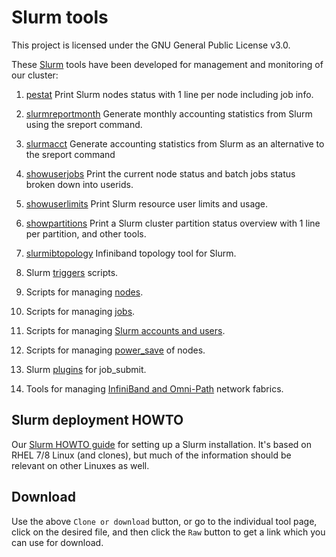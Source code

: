 # Slurm tools

This project is licensed under the GNU General Public License v3.0.

These [Slurm](https://slurm.schedmd.com/overview.html)
tools have been developed for management and monitoring of our cluster:

1. [pestat](pestat/) Print Slurm nodes status with 1 line per node including job info.

2. [slurmreportmonth](slurmreportmonth/) Generate monthly accounting statistics from Slurm using the sreport command.

3. [slurmacct](slurmacct/) Generate accounting statistics from Slurm as an alternative to the sreport command

4. [showuserjobs](showuserjobs/) Print the current node status and batch jobs status broken down into userids.

5. [showuserlimits](showuserlimits/) Print Slurm resource user limits and usage.

6. [showpartitions](partitions/) Print a Slurm cluster partition status overview with 1 line per partition, and other tools.

7. [slurmibtopology](slurmibtopology/) Infiniband topology tool for Slurm.

8. Slurm [triggers](triggers/) scripts.

9. Scripts for managing [nodes](nodes/).

10. Scripts for managing [jobs](jobs/).

11. Scripts for managing [Slurm accounts and users](slurmaccounts/).

12. Scripts for managing [power_save](power_save/) of nodes.

13. Slurm [plugins](plugins/) for job_submit.

14. Tools for managing [InfiniBand and Omni-Path](InfiniBand/) network fabrics.

Slurm deployment HOWTO
----------------------

Our [Slurm HOWTO guide](https://wiki.fysik.dtu.dk/niflheim/SLURM) for setting up a Slurm installation.
It's based on RHEL 7/8 Linux (and clones), but much of the information should be relevant on other Linuxes as well.

Download
--------

Use the above ```Clone or download``` button,
or go to the individual tool page,
click on the desired file, and then click the ```Raw``` button
to get a link which you can use for download.

